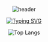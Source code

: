<div align="center">
  
![header](https://capsule-render.vercel.app/api?type=venom&height=300&color=A3DCBE&text=emaeon%20github&textBg=false&fontColor=E3A6AE)

</div>

<div align="center">
  
[![Typing SVG](https://readme-typing-svg.demolab.com?font=Fira+Code&pause=1000&color=3168F7&center=true&vCenter=true&width=435&lines=AI+Engineer;Data+Scientist)](https://git.io/typing-svg)

</div>

<div align="center">
  
![Top Langs](https://github-readme-stats.vercel.app/api/top-langs/?username=emaeon&layout=compact)

</div>

<!--
**emaeon/emaeon** is a ✨ _special_ ✨ repository because its `README.md` (this file) appears on your GitHub profile.

Here are some ideas to get you started:

- 🔭 I’m currently working on ...
- 🌱 I’m currently learning ...
- 👯 I’m looking to collaborate on ...
- 🤔 I’m looking for help with ...
- 💬 Ask me about ...
- 📫 How to reach me: ...
- 😄 Pronouns: ...
- ⚡ Fun fact: ...
-->
